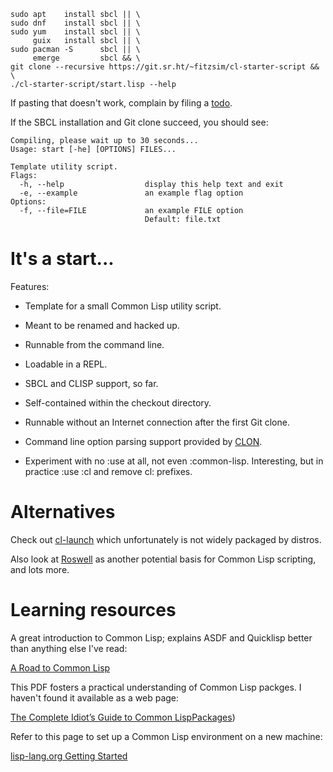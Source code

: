 	sudo apt    install sbcl || \
	sudo dnf    install sbcl || \
	sudo yum    install sbcl || \
	     guix   install sbcl || \
	sudo pacman -S      sbcl || \
	     emerge         sbcl && \
	git clone --recursive https://git.sr.ht/~fitzsim/cl-starter-script && \
	./cl-starter-script/start.lisp --help

If pasting that doesn't work, complain by filing a
[todo](https://todo.sr.ht/~fitzsim/cl-starter-script).

If the SBCL installation and Git clone succeed, you should see:

	Compiling, please wait up to 30 seconds...
	Usage: start [-he] [OPTIONS] FILES...

	Template utility script.
	Flags:
	  -h, --help                  display this help text and exit
	  -e, --example               an example flag option
	Options:
	  -f, --file=FILE             an example FILE option
	                              Default: file.txt

# It's a start...

Features:

* Template for a small Common Lisp utility script.

* Meant to be renamed and hacked up.

* Runnable from the command line.

* Loadable in a REPL.

* SBCL and CLISP support, so far.

* Self-contained within the checkout directory.

* Runnable without an Internet connection after the first Git clone.

* Command line option parsing support provided by
  [CLON](https://github.com/didierverna/clon).

* Experiment with no :use at all, not even :common-lisp.  Interesting,
  but in practice :use :cl and remove cl: prefixes.

# Alternatives

Check out [cl-launch](https://github.com/fare/cl-launch) which
unfortunately is not widely packaged by distros.

Also look at [Roswell](https://github.com/roswell/roswell) as another
potential basis for Common Lisp scripting, and lots more.

# Learning resources

A great introduction to Common Lisp; explains ASDF and Quicklisp
better than anything else I've read:

[A Road to Common Lisp](https://stevelosh.com/blog/2018/08/a-road-to-common-lisp/)

This PDF fosters a practical understanding of Common Lisp packges.  I
haven't found it available as a web page:

[The Complete Idiot’s Guide to Common LispPackages](http://index-of.es/Programming/Lisp/Lisp%20Mess/Erann%20Gat%20-%20Idiots%20Guide%20To%20Lisp%20Packages.pdf))

Refer to this page to set up a Common Lisp environment on a new
machine:

[lisp-lang.org Getting Started](https://lisp-lang.org/learn/getting-started/)
